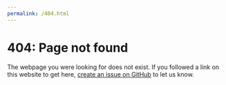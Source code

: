 ```yaml
---
permalink: /404.html
---
```

# 404: Page not found

The webpage you were looking for does not exist. If you followed a link on this website to get here, [create an issue on GitHub](https://github.com/andrewplus/epic-mickey-docs/issues) to let us know.
